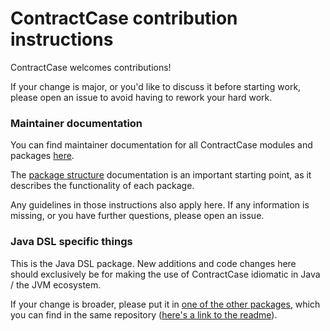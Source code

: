 # ContractCase contribution instructions

ContractCase welcomes contributions!

If your change is major, or you'd like to discuss it before starting work, please open an issue to
avoid having to rework your hard work.

### Maintainer documentation

You can find maintainer documentation for all ContractCase modules and
packages [here](https://github.com/case-contract-testing/contract-case/tree/main/docs/maintainers).

The [package structure](https://github.com/case-contract-testing/contract-case/blob/main/docs/maintainers/PackageStructure.md)
documentation is an important starting point, as it describes the functionality of each package.

Any guidelines in those instructions also apply here. If any information is missing, or you have
further questions, please open an issue.

### Java DSL specific things

This is the Java DSL package. New additions and code changes here should exclusively be for making
the use of ContractCase idiomatic in Java / the JVM ecosystem.

If your change is broader, please put it
in [one of the other packages](https://github.com/case-contract-testing/contract-case/blob/main/docs/maintainers/PackageStructure.md),
which you can find in the same
repository ([here's a link to the readme](https://github.com/case-contract-testing/contract-case#contractcase-contract-testing-framework)).

